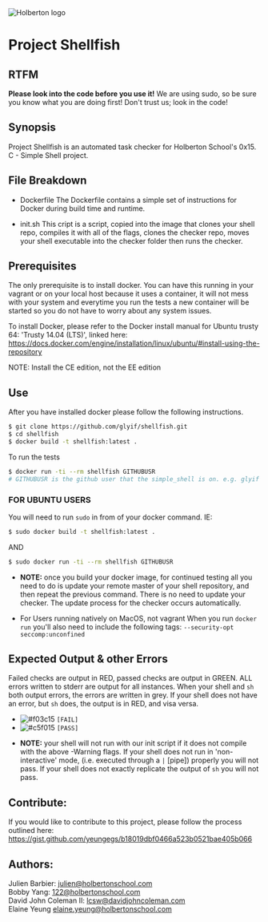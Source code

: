 <img src="https://www.holbertonschool.com/assets/holberton-logo-1cc451260ca3cd297def53f2250a9794810667c7ca7b5fa5879a569a457bf16f.png" alt="Holberton logo">

# Project Shellfish

## RTFM
**Please look into the code before you use it!**  We are using sudo, so be sure
you know what you are doing first! Don't trust us; look in the code!

## Synopsis
Project Shellfish is an automated task checker for Holberton School's 0x15. C -
Simple Shell project.

## File Breakdown
* Dockerfile
  The Dockerfile contains a simple set of instructions for Docker during build
  time and runtime.

* init.sh
  This cript is a script, copied into the image that clones your shell repo,
  compiles it with all of the flags, clones the checker repo, moves your shell
  executable into the checker folder then runs the checker.

## Prerequisites
The only prerequisite is to install docker. You can have this running in your
vagrant or on your local host because it uses a container, it will not mess
with your system and everytime you run the tests a new container will be started
so you do not have to worry about any system issues.

To install Docker, please refer to the Docker install manual for Ubuntu trusty
64: 'Trusty 14.04 (LTS)', linked here: https://docs.docker.com/engine/installation/linux/ubuntu/#install-using-the-repository

NOTE: Install the CE edition, not the EE edition

## Use
After you have installed docker please follow the following instructions.

```bash
$ git clone https://github.com/glyif/shellfish.git
$ cd shellfish
$ docker build -t shellfish:latest .
```

To run the tests
```bash
$ docker run -ti --rm shellfish GITHUBUSR
# GITHUBUSR is the github user that the simple_shell is on. e.g. glyif
```

### FOR UBUNTU USERS
You will need to run `sudo` in from of your docker command.
IE:
```bash
$ sudo docker build -t shellfish:latest .
```
AND
```bash
$ sudo docker run -ti --rm shellfish GITHUBUSR
```

* **NOTE:** once you build your docker image, for continued testing all
  you need to do is update your remote master of your shell repository,
  and then repeat the previous command.  There is no need to update your
  checker.  The update process for the checker occurs automatically.

 * For Users running natively on MacOS, not vagrant
   When you run `docker run` you'll also need to include the following
   tags: `--security-opt seccomp:unconfined`

## Expected Output & other Errors

Failed checks are output in RED, passed checks are output in GREEN.  ALL errors written to stderr are output for all instances.  When your shell and `sh` both output errors, the errors are written in grey.  If your shell does not have an error, but `sh` does, the output is in RED, and visa versa.

  - ![#f03c15](https://placehold.it/15/f03c15/000000?text=+) `[FAIL]`
  - ![#c5f015](https://placehold.it/15/c5f015/000000?text=+) `[PASS]`

* **NOTE:** your shell will not run with our init script if it does not compile
  with the above -Warning flags.  If your shell does not run in 'non-interactive'
  mode, (i.e. executed through a ``|`` [pipe]) properly you will not pass.  If
  your shell does not exactly replicate the output of ``sh`` you will not pass.

## Contribute:
If you would like to contribute to this project, please follow the process outlined here: https://gist.github.com/yeungegs/b18019dbf0466a523b0521bae405b066

## Authors:

Julien Barbier: julien@holbertonschool.com  
Bobby Yang: 122@holbertonschool.com  
David John Coleman II: lcsw@davidjohncoleman.com  
Elaine Yeung elaine.yeung@holbertonschool.com

